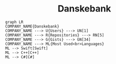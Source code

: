 <h1 align="center">Danskebank</h1>

```mermaid
graph LR
COMPANY_NAME{Danskebank}
COMPANY_NAME ---> U{Users} ---> UN[1]
COMPANY_NAME ---> R{Repositories} ---> RN[5]
COMPANY_NAME ---> G{Gists} ---> GN[34]
COMPANY_NAME ---> ML{Most Used<br>Languages}
ML --> Swift[Swift]
ML --> C++[C++]
ML --> C#[C#]
```
